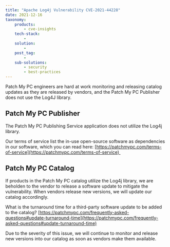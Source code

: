 ```yaml
---
title: "Apache Log4j Vulnerability CVE-2021-44228"
date: 2021-12-16
taxonomy:
    products:
        - cve-insights
    tech-stack:
        - 
    solution:
        - 
    post_tag:
        - 
    sub-solutions:
        - security
        - best-practices
---
```


Patch My PC engineers are hard at work monitoring and releasing catalog updates as they are released by vendors, and the Patch My PC Publisher does not use the Log4J library.

## Patch My PC Publisher

The Patch My PC Publishing Service application does not utilize the Log4j library.

Our terms of service list the in-use open-source software as dependencies in our software, which you can read here: [https://patchmypc.com/terms-of-service](https://patchmypc.com/terms-of-service) 

## Patch My PC Catalog

If products in the Patch My PC catalog utilize the Log4j library, we are beholden to the vendor to release a software update to mitigate the vulnerability. When vendors release new versions, we will update our catalog accordingly.

What is the turnaround time for a third-party software update to be added to the catalog? [https://patchmypc.com/frequently-asked-questions#update-turnaround-time](https://patchmypc.com/frequently-asked-questions#update-turnaround-time)

Due to the severity of this issue, we will continue to monitor and release new versions into our catalog as soon as vendors make them available.